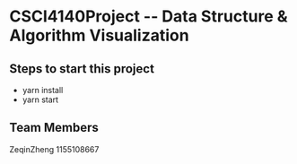 # CSCI4140Project -- Data Structure & Algorithm Visualization

## Steps to start this project
* yarn install
* yarn start

## Team Members
ZeqinZheng 1155108667


